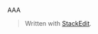 
AAA

> Written with [StackEdit](https://stackedit.io/).
<!--stackedit_data:
eyJoaXN0b3J5IjpbLTE2MDgxMjc4MDVdfQ==
-->
